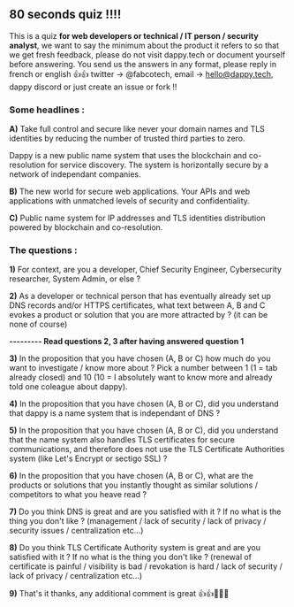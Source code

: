 ## 80 seconds quiz !!!!

This is a quiz **for web developers or technical / IT person / security analyst**, we want to say the minimum about the product it refers to so that we get fresh feedback, please do not visit dappy.tech or document yourself before answering. You send us the answers in any format, please reply in french or english 👍👍 twitter -> @fabcotech, email -> hello@dappy.tech, dappy discord or just create an issue or fork !!

### Some headlines :

**A)** Take full control and secure like never your domain names and TLS identities by reducing the number of trusted third parties to zero.

Dappy is a new public name system that uses the blockchain and co-resolution for service discovery. The system is horizontally secure by a network of independant companies.

**B)** The new world for secure web applications. Your APIs and web applications with unmatched levels of security and confidentiality.

**C)** Public name system for IP addresses and TLS identities distribution powered by blockchain and co-resolution.

### The questions :

**1)** For context, are you a developer, Chief Security Engineer, Cybersecurity researcher, System Admin, or else ?

**2)** As a developer or technical person that has eventually already set up DNS records and/or HTTPS certificates, what text between A, B and C evokes a product or solution that you are more attracted by ? (it can be none of course)

**--------- Read questions 2, 3 after having answered question 1**

**3)** In the proposition that you have chosen (A, B or C) how much do you want to investigate / know more about ? Pick a number between 1 (1 = tab already closed) and 10 (10 = I absolutely want to know more and already told one coleague about dappy).

**4)** In the proposition that you have chosen (A, B or C), did you understand that dappy is a name system that is independant of DNS ?

**5)** In the proposition that you have chosen (A, B or C), did you understand that the name system also handles TLS certificates for secure communications, and therefore does not use the TLS Certificate Authorities system (like Let's Encrypt or sectigo SSL) ?

**6)** In the proposition that you have chosen (A, B or C), what are the products or solutions that you instantly thought as similar solutions / competitors to what you heave read ?

**7)** Do you think DNS is great and are you satisfied with it ? If no what is the thing you don't like ? (management / lack of security / lack of privacy / security issues / centralization etc...)

**8)** Do you think TLS Certificate Authority system is great and are you satisfied with it ? If no what is the thing you don't like ? (renewal of certificate is painful / visibility is bad / revokation is hard / lack of security / lack of privacy / centralization etc...)

**9)** That's it thanks, any additional comment is great 👍👍🦍🦍🦍

